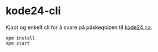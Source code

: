# kode24-cli

Kjapt og enkelt cli for å svare på påskequizen til [kode24.no](https://www.kode24.no).

```
npm install
npm start
```
